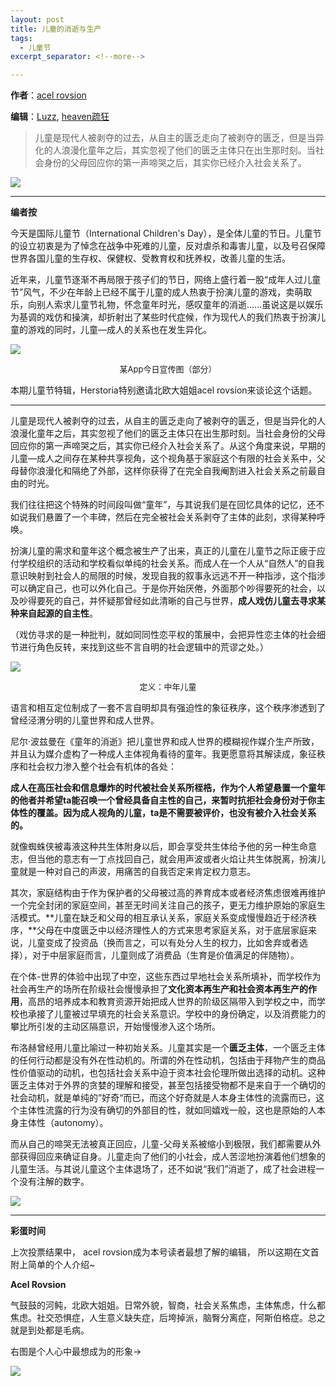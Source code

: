 ```yaml
---
layout: post
title: 儿童的消逝与生产
tags:
  - 儿童节
excerpt_separator: <!--more-->

---
```


**作者**：[acel rovsion](https://www.zhihu.com/people/acel-rovsion)

**编辑**：[Luzz](https://www.zhihu.com/people/ru-shi-shuo-59), [heaven疏狂](https://www.zhihu.com/people/heavenshu-kuang)

> 儿童是现代人被剥夺的过去，从自主的匮乏走向了被剥夺的匮乏，但是当异化的人浪漫化童年之后，其实忽视了他们的匮乏主体只在出生那时刻。当社会身份的父母回应你的第一声啼哭之后，其实你已经介入社会关系了。

<!--more-->

![](../images/儿童/a75d64b6f2f1415c558258378d29af71-sz_492016.jpg)

<hr/>

**编者按**

今天是国际儿童节（International Children's Day），是全体儿童的节日。儿童节的设立初衷是为了悼念在战争中死难的儿童，反对虐杀和毒害儿童，以及号召保障世界各国儿童的生存权、保健权、受教育权和抚养权，改善儿童的生活。

近年来，儿童节逐渐不再局限于孩子们的节日，网络上盛行着一股“成年人过儿童节”风气，不少在年龄上已经不属于儿童的成人热衷于扮演儿童的游戏，卖萌取乐，向别人索求儿童节礼物，怀念童年时光，感叹童年的消逝……虽说这是以娱乐为基调的戏仿和操演，却折射出了某些时代症候，作为现代人的我们热衷于扮演儿童的游戏的同时，儿童—成人的关系也在发生异化。

![](../images/儿童/3c1c3c270854544d698bee2b64548e34-sz_99906.jpg)

<center><font size="2">某App今日宣传图（部分）</font></center>

本期儿童节特辑，Herstoria特别邀请北欧大姐姐acel rovsion来谈论这个话题。

<hr/>

儿童是现代人被剥夺的过去，从自主的匮乏走向了被剥夺的匮乏，但是当异化的人浪漫化童年之后，其实忽视了他们的匮乏主体只在出生那时刻。当社会身份的父母回应你的第一声啼哭之后，其实你已经介入社会关系了。从这个角度来说，早期的儿童—成人之间存在某种共享视角，这个视角基于家庭这个有限的社会关系中，父母替你浪漫化和隔绝了外部，这样你获得了在完全自我阉割进入社会关系之前最自由的时光。

我们往往把这个特殊的时间段叫做“童年”，与其说我们是在回忆具体的记忆，还不如说我们悬置了一个丰碑，然后在完全被社会关系剥夺了主体的此刻，求得某种呼唤。

扮演儿童的需求和童年这个概念被生产了出来，真正的儿童在儿童节之际正疲于应付学校组织的活动和学校看似单纯的社会关系。而成人在一个人从“自然人”的自我意识映射到社会人的局限的时候，发现自我的叙事永远逃不开一种指涉，这个指涉可以确定自己，也可以外化自己。于是你开始厌倦，外面那个吵得要死的社会，以及吵得要死的自己，并怀疑那曾经如此清晰的自己与世界，**成人戏仿儿童去寻求某种来自起源的自主性**。

（戏仿寻求的是一种批判，就如同同性恋平权的策展中，会把异性恋主体的社会细节进行角色反转，来找到这些不言自明的社会逻辑中的荒谬之处。）

![](../images/儿童/e467e962180f83064c3da95c4bf1b43e-sz_174670.jpg)

<center><font size="2">定义：中年儿童</font></center>

语言和相互定位制成了一套不言自明却具有强迫性的象征秩序，这个秩序渗透到了曾经泾渭分明的儿童世界和成人世界。

尼尔·波兹曼在《童年的消逝》把儿童世界和成人世界的模糊视作媒介生产所致，并且认为媒介虚构了一种成人主体视角看待的童年。我更愿意将其解读成，象征秩序和社会权力渗入整个社会有机体的各处：

**成人在高压社会和信息爆炸的时代被社会关系所桎梏，作为个人希望悬置一个童年的他者并希望ta能召唤一个曾经具备自主性的自己，来暂时抗拒社会身份对于你主体性的覆盖。因为成人视角的儿童，ta是不需要被评价，也没有被介入社会关系的。**

就像蜘蛛侠被毒液这种共生体附身以后，即会享受共生体给予他的另一种生命意志，但当他的意志有一丁点找回自己，就会用声波或者火焰让共生体脱离，扮演儿童就是一种对自己的声波，用痛苦的自我否定来肯定权力意志。

其次，家庭结构由于作为保护者的父母被过高的养育成本或者经济焦虑很难再维护一个完全封闭的家庭空间，甚至无时间关注自己的孩子，更无力维护原始的家庭生活模式。**儿童在缺乏和父母的相互承认关系，家庭关系变成慢慢趋近于经济秩序，**父母在中度匮乏中以经济理性人的方式来思考家庭关系，对于底层家庭来说，儿童变成了投资品（换而言之，可以有处分人生的权力，比如舍弃或者选择），对于中层家庭而言，儿童则成了消费品（生育是价值满足的伴随物）。

在个体-世界的体验中出现了中空，这些东西过早地社会关系所填补，而学校作为社会再生产的场所在阶级社会慢慢承担了**文化资本再生产和社会资本再生产的作用**，高昂的培养成本和教育资源开始把成人世界的阶级区隔带入到学校之中，而学校也承接了儿童被过早填充的社会关系意识。学校中的身份确定，以及消费能力的攀比所引发的主动区隔意识，开始慢慢渗入这个场所。

布洛赫曾经用儿童比喻过一种初始关系。儿童其实是一个**匮乏主体**，一个匮乏主体的任何行动都是没有外在性动机的。所谓的外在性动机，包括由于拜物产生的商品性价值驱动的动机，也包括社会关系中迫于资本社会伦理所做出选择的动机。这种匮乏主体对于外界的贪婪的理解和接受，甚至包括接受物都不是来自于一个确切的社会动机，就是单纯的”好奇“而已，而这个好奇就是人本身主体性的流露而已，这个主体性流露的行为没有确切的外部目的性，就如同嬉戏一般，这也是原始的人本身主体性（autonomy）。

而从自己的啼哭无法被真正回应，儿童-父母关系被缩小到极限，我们都需要从外部获得回应来确证自身。儿童走向了他们的小社会，成人苦涩地扮演着他们想象的儿童生活。与其说儿童这个主体退场了，还不如说“我们”消逝了，成了社会进程一个没有注解的数字。

![](../images/儿童/e6d20591f181f57a9e1a23cd7b8d88bf-sz_404228.jpg)

<hr/>

**彩蛋时间**

上次投票结果中， acel rovsion成为本号读者最想了解的编辑，
所以这期在文首附上简单的个人介绍\~

**Acel Rovsion**

气鼓鼓的河鲀，北欧大姐姐。日常外貌，智商，社会关系焦虑，主体焦虑，什么都焦虑。社交恐惧症，人生意义缺失症，后垮掉派，脑臀分离症，阿斯伯格症。总之就是到处都是毛病。

右图是个人心中最想成为的形象→

![](../images/儿童/8b208688322c36b6bab10d5420eae01a-sz_197886.jpg)